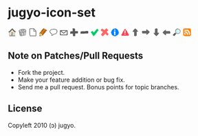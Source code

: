 jugyo-icon-set
=====

![home.png](http://github.com/jugyo/jugyo-icon-set/raw/master/home.png)
![delete.png](http://github.com/jugyo/jugyo-icon-set/raw/master/delete.png)
![file.png](http://github.com/jugyo/jugyo-icon-set/raw/master/file.png)
![edit.png](http://github.com/jugyo/jugyo-icon-set/raw/master/edit.png)
![comment.png](http://github.com/jugyo/jugyo-icon-set/raw/master/comment.png)
![mail.png](http://github.com/jugyo/jugyo-icon-set/raw/master/mail.png)
![plus.png](http://github.com/jugyo/jugyo-icon-set/raw/master/plus.png)
![minus.png](http://github.com/jugyo/jugyo-icon-set/raw/master/minus.png)
![ok.png](http://github.com/jugyo/jugyo-icon-set/raw/master/ok.png)
![ng.png](http://github.com/jugyo/jugyo-icon-set/raw/master/ng.png)
![info.png](http://github.com/jugyo/jugyo-icon-set/raw/master/info.png)
![alert.png](http://github.com/jugyo/jugyo-icon-set/raw/master/alert.png)
![top-arrow.png](http://github.com/jugyo/jugyo-icon-set/raw/master/top-arrow.png)
![right-arrow.png](http://github.com/jugyo/jugyo-icon-set/raw/master/right-arrow.png)
![bottom-arrow.png](http://github.com/jugyo/jugyo-icon-set/raw/master/bottom-arrow.png)
![left-arrow.png](http://github.com/jugyo/jugyo-icon-set/raw/master/left-arrow.png)
![search.png](http://github.com/jugyo/jugyo-icon-set/raw/master/search.png)
![rss.png](http://github.com/jugyo/jugyo-icon-set/raw/master/rss.png)

Note on Patches/Pull Requests
----

* Fork the project.
* Make your feature addition or bug fix.
* Send me a pull request. Bonus points for topic branches.

License
------
Copyleft 2010 (ɔ) jugyo.
